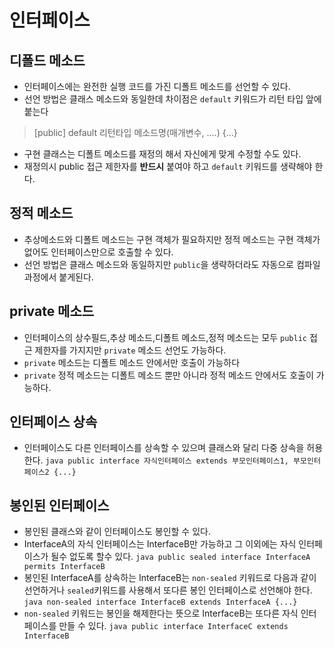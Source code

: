 # 인터페이스

## 디폴드 메소드

- 인터페이스에는 완전한 실행 코드를 가진 디폴트 메소드를 선언할 수 있다.
- 선언 방법은 클래스 메소드와 동일한데 차이점은 `default` 키워드가 리턴 타입 앞에 붙는다

> [public] default 리턴타입 메소드명(매개변수, ....) {...}

- 구현 클래스는 디폴트 메소드를 재정의 해서 자신에게 맞게 수정할 수도 있다.
- 재정의시 public 접근 제한자를 **반드시** 붙여야 하고 `default` 키워드를 생략해야 한다.

## 정적 메소드

- 추상메소드와 디폴트 메소드는 구현 객체가 필요하지만 정적 메소드는 구현 객체가 없어도 인터페이스만으로 호출할 수 있다.
- 선언 방법은 클래스 메소드와 동일하지만 `public`을 생략하더라도 자동으로 컴파일 과정에서 붙게된다.

## private 메소드

- 인터페이스의 상수필드,추상 메소드,디폴트 메소드,정적 메소드는 모두 `public` 접근 제한자를 가지지만 `private` 메소드 선언도 가능하다.
- `private` 메소드는 디폴트 메소드 안에서만 호출이 가능하다
- `private` 정적 메소드는 디폴트 메소드 뿐만 아니라 정적 메소드 안에서도 호출이 가능하다.

## 인터페이스 상속

- 인터페이스도 다른 인터페이스를 상속할 수 있으며 클래스와 달리 다중 상속을 허용한다.
```java public interface 자식인터페이스 extends 부모인터페이스1, 부모인터페이스2 {...}```

## 봉인된 인터페이스

- 봉인된 클래스와 같이 인터페이스도 봉인할 수 있다.
- InterfaceA의 자식 인터페이스는 InterfaceB만 가능하고 그 이외에는 자식 인터페이스가 될수 없도록 할수 있다.
```java public sealed interface InterfaceA permits InterfaceB```
- 봉인된 InterfaceA를 상속하는 InterfaceB는 `non-sealed` 키워드로 다음과 같이 선언하거나 `sealed`키워드를 사용해서 또다른 봉인 인터페이스로 선언해야 한다.
```java non-sealed interface InterfaceB extends InterfaceA {...}```
- `non-sealed` 키워드는 봉인을 해제한다는 뜻으로 InterfaceB는 또다른 자식 인터페이스를 만들 수 있다.
```java public interface InterfaceC extends InterfaceB```
